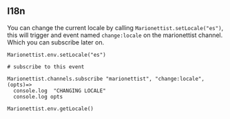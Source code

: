 ## I18n

You can change the current locale by calling `Marionettist.setLocale("es")`, this will trigger and event named `change:locale` on the marionettist channel. Which you can subscribe later on.

```
Marionettist.env.setLocale("es")

# subscribe to this event

Marionettist.channels.subscribe "marionettist", "change:locale", (opts)=>
  console.log  "CHANGING LOCALE"
  console.log opts

Marionettist.env.getLocale()
```
